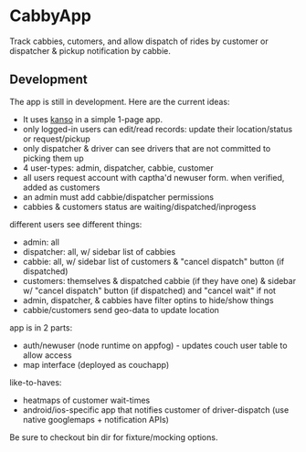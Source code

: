 # CabbyApp

Track cabbies, cutomers, and allow dispatch of rides by customer or dispatcher & pickup notification by cabbie.

## Development

The app is still in development. Here are the current ideas:

*    It uses [kanso](http://kan.so/) in a simple 1-page app.
*    only logged-in users can edit/read records: update their location/status or request/pickup
*    only dispatcher & driver can see drivers that are not committed to picking them up
*    4 user-types: admin, dispatcher, cabbie,  customer
*    all users request account with captha'd newuser form. when verified, added as customers
*    an admin must add cabbie/dispatcher permissions
*    cabbies & customers status are waiting/dispatched/inprogess

different users see different things:

*    admin: all
*    dispatcher: all, w/ sidebar list of cabbies
*    cabbie: all, w/ sidebar list of customers & "cancel dispatch" button (if dispatched)
*    customers: themselves & dispatched cabbie (if they have one) & sidebar w/ "cancel dispatch" button (if dispatched) and "cancel wait" if not
*    admin, dispatcher, & cabbies have filter optins to hide/show things
*    cabbie/customers send geo-data to update location


app is in 2 parts:

*    auth/newuser (node runtime on appfog) - updates couch user table to allow access
*    map interface (deployed as couchapp)

like-to-haves:

*    heatmaps of customer wait-times
*    android/ios-specific app that notifies customer of driver-dispatch (use native googlemaps + notification APIs)

Be sure to checkout bin dir for fixture/mocking options.
